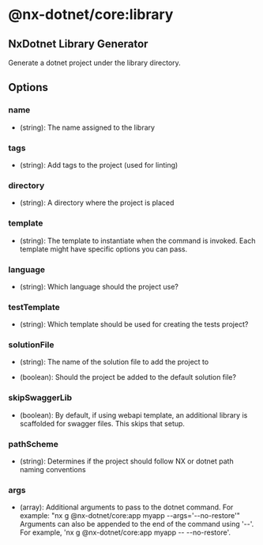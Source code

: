 # @nx-dotnet/core:library

## NxDotnet Library Generator

Generate a dotnet project under the library directory.

## Options

### <span className="required">name</span>

- (string): The name assigned to the library

### tags

- (string): Add tags to the project (used for linting)

### directory

- (string): A directory where the project is placed

### template

- (string): The template to instantiate when the command is invoked. Each template might have specific options you can pass.

### <span className="required">language</span>

- (string): Which language should the project use?

### <span className="required">testTemplate</span>

- (string): Which template should be used for creating the tests project?

### solutionFile

- (string): The name of the solution file to add the project to

- (boolean): Should the project be added to the default solution file?

### skipSwaggerLib

- (boolean): By default, if using webapi template, an additional library is scaffolded for swagger files. This skips that setup.

### pathScheme

- (string): Determines if the project should follow NX or dotnet path naming conventions

### args

- (array): Additional arguments to pass to the dotnet command. For example: &#34;nx g @nx-dotnet/core:app myapp --args=&#39;--no-restore&#39;&#34; Arguments can also be appended to the end of the command using &#39;--&#39;. For example, &#39;nx g @nx-dotnet/core:app myapp -- --no-restore&#39;.
